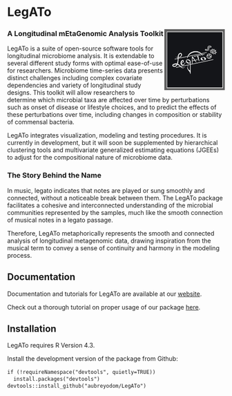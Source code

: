 
# LegATo
### A Longitudinal mEtaGenomic Analysis Toolkit <img src="https://github.com/aubreyodom/Legato-docs/blob/main/legato-logo.jpg?raw=true" align="right" width="140">

LegATo is a suite of open-source software tools for longitudinal microbiome analysis. It is extendable to
several different study forms with optimal ease-of-use for researchers. Microbiome time-series data
presents distinct challenges including complex covariate dependencies and variety of longitudinal study
designs. This toolkit will allow researchers to determine which microbial taxa are affected over time by
perturbations such as onset of disease or lifestyle choices, and to predict the effects of these perturbations
over time, including changes in composition or stability of commensal bacteria. 

LegATo integrates visualization, modeling and testing procedures. It is currently in development, but it will soon be supplemented by hierarchical clustering tools and multivariate generalized estimating equations (JGEEs) to adjust for the compositional nature of microbiome data.

### The Story Behind the Name
In music, legato indicates that notes are played or sung smoothly and connected, without a noticeable break between them. The LegATo package facilitates a cohesive and interconnected understanding of the microbial communities represented by the samples, much like the smooth connection of musical notes in a legato passage. 

Therefore, LegATo metaphorically represents the smooth and connected analysis of longitudinal metagenomic data, drawing inspiration from the musical term to convey a sense of continuity and harmony in the modeling process.

## Documentation
Documentation and tutorials for LegATo are available at our [website](https://aubreyodom.github.io/LegATo-docs/).

Check out a thorough tutorial on proper usage of our package [here](https://aubreyodom.github.io/LegATo-docs/articles/LegATo_vignette.html).

## Installation
LegATo requires R Version 4.3.

Install the development version of the package from Github:

```
if (!requireNamespace("devtools", quietly=TRUE))
  install.packages("devtools")
devtools::install_github("aubreyodom/LegATo")
```
